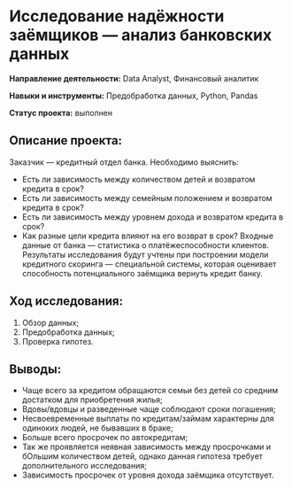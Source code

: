 # Исследование надёжности заёмщиков — анализ банковских данных

**Направление деятельности:** Data Analyst, Финансовый аналитик

**Навыки и инструменты:** Предобработка данных, Python, Pandas

**Статус проекта:** выполнен

## Описание проекта:
Заказчик — кредитный отдел банка. Необходимо выяснить:
- Есть ли зависимость между количеством детей и возвратом кредита в срок?
- Есть ли зависимость между семейным положением и возвратом кредита в срок?
- Есть ли зависимость между уровнем дохода и возвратом кредита в срок?
- Как разные цели кредита влияют на его возврат в срок?
Входные данные от банка — статистика о платёжеспособности клиентов.
Результаты исследования будут учтены при построении модели кредитного скоринга — специальной системы, которая оценивает способность потенциального заёмщика вернуть кредит банку.

## Ход исследования: 
1) Обзор данных;
2) Предобработка данных;
3) Проверка гипотез.

## Выводы:
- Чаще всего за кредитом обращаются семьи без детей со средним достатком для приобретения жилья; 
- Вдовы/вдовцы и разведенные чаще соблюдают сроки погашения; 
- Несвоевременные выплаты по кредитам/займам характерны для одиноких людей, не бывавших в браке;
- Больше всего просрочек по автокредитам; 
- Так же проявляется неявная зависимость между просрочками и бОльшим количеством детей, однако данная гипотеза требует дополнительного исследования; 
- Зависимость просрочек от уровня дохода заёмщика отсутствует.


